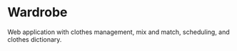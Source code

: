 Wardrobe
========
Web application with clothes management, mix and match, scheduling, and clothes dictionary.
